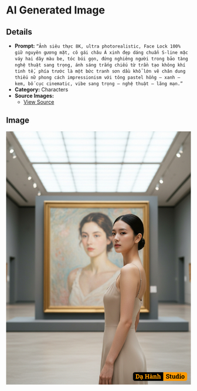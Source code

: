 # AI Generated Image

## Details
- **Prompt:** `“Ảnh siêu thực 8K, ultra photorealistic, Face Lock 100% giữ nguyên gương mặt, cô gái châu Á xinh đẹp dáng chuẩn S-line mặc váy hai dây màu be, tóc búi gọn, đứng nghiêng người trong bảo tàng nghệ thuật sang trọng, ánh sáng trắng chiếu từ trần tạo không khí tinh tế, phía trước là một bức tranh sơn dầu khổ lớn vẽ chân dung thiếu nữ phong cách impressionism với tông pastel hồng – xanh – kem, bố cục cinematic, vibe sang trọng – nghệ thuật – lãng mạn.”`
- **Category:** Characters
- **Source Images:**
  - [View Source](https://raw.githubusercontent.com/lenzcomvth/Somethings/main/Models/Female/Female3.jpg)

## Image
![AI Generated Image](./image-2025-10-19T07-08-09-746Z-zrv7z.png)